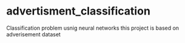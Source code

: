 # advertisment_classification

Classification problem usnig neural networks this project is based on adverisement dataset
